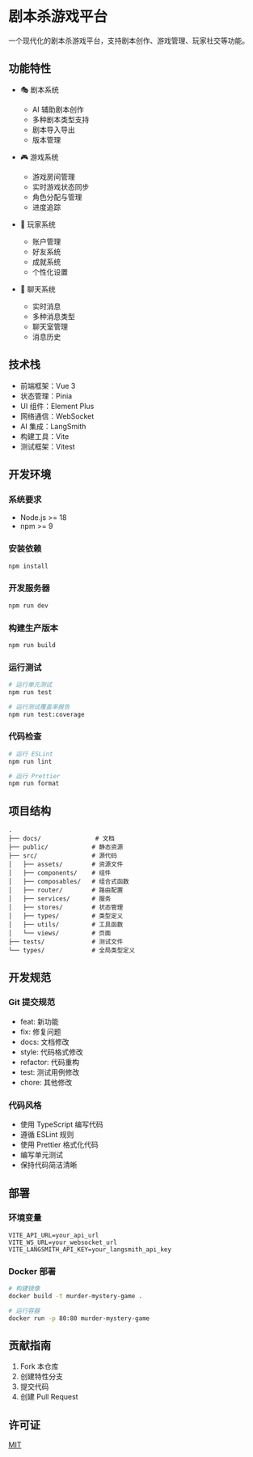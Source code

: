 # 剧本杀游戏平台

一个现代化的剧本杀游戏平台，支持剧本创作、游戏管理、玩家社交等功能。

## 功能特性

- 🎭 剧本系统
  - AI 辅助剧本创作
  - 多种剧本类型支持
  - 剧本导入导出
  - 版本管理

- 🎮 游戏系统
  - 游戏房间管理
  - 实时游戏状态同步
  - 角色分配与管理
  - 进度追踪

- 👥 玩家系统
  - 账户管理
  - 好友系统
  - 成就系统
  - 个性化设置

- 💬 聊天系统
  - 实时消息
  - 多种消息类型
  - 聊天室管理
  - 消息历史

## 技术栈

- 前端框架：Vue 3
- 状态管理：Pinia
- UI 组件：Element Plus
- 网络通信：WebSocket
- AI 集成：LangSmith
- 构建工具：Vite
- 测试框架：Vitest

## 开发环境

### 系统要求

- Node.js >= 18
- npm >= 9

### 安装依赖

```bash
npm install
```

### 开发服务器

```bash
npm run dev
```

### 构建生产版本

```bash
npm run build
```

### 运行测试

```bash
# 运行单元测试
npm run test

# 运行测试覆盖率报告
npm run test:coverage
```

### 代码检查

```bash
# 运行 ESLint
npm run lint

# 运行 Prettier
npm run format
```

## 项目结构

```
.
├── docs/               # 文档
├── public/            # 静态资源
├── src/               # 源代码
│   ├── assets/        # 资源文件
│   ├── components/    # 组件
│   ├── composables/   # 组合式函数
│   ├── router/        # 路由配置
│   ├── services/      # 服务
│   ├── stores/        # 状态管理
│   ├── types/         # 类型定义
│   ├── utils/         # 工具函数
│   └── views/         # 页面
├── tests/             # 测试文件
└── types/             # 全局类型定义
```

## 开发规范

### Git 提交规范

- feat: 新功能
- fix: 修复问题
- docs: 文档修改
- style: 代码格式修改
- refactor: 代码重构
- test: 测试用例修改
- chore: 其他修改

### 代码风格

- 使用 TypeScript 编写代码
- 遵循 ESLint 规则
- 使用 Prettier 格式化代码
- 编写单元测试
- 保持代码简洁清晰

## 部署

### 环境变量

```env
VITE_API_URL=your_api_url
VITE_WS_URL=your_websocket_url
VITE_LANGSMITH_API_KEY=your_langsmith_api_key
```

### Docker 部署

```bash
# 构建镜像
docker build -t murder-mystery-game .

# 运行容器
docker run -p 80:80 murder-mystery-game
```

## 贡献指南

1. Fork 本仓库
2. 创建特性分支
3. 提交代码
4. 创建 Pull Request

## 许可证

[MIT](LICENSE) 